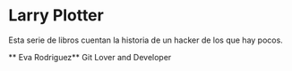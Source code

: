 # Larry Plotter

Esta serie de libros cuentan la historia de un hacker de los que hay pocos.


** Eva Rodriguez** Git Lover and Developer

